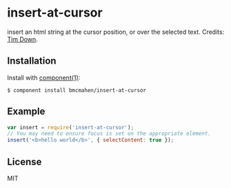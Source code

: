 
# insert-at-cursor

  insert an html string at the cursor position, or over the selected text. Credits: [Tim Down](http://stackoverflow.com/a/6691294/1198166).

## Installation

  Install with [component(1)](http://component.io):

    $ component install bmcmahen/insert-at-cursor

## Example

```javascript
var insert = require('insert-at-cursor');
// You may need to ensure focus is set on the appropriate element.
insert('<b>hello world</b>', { selectContent: true });
```

## License

  MIT
